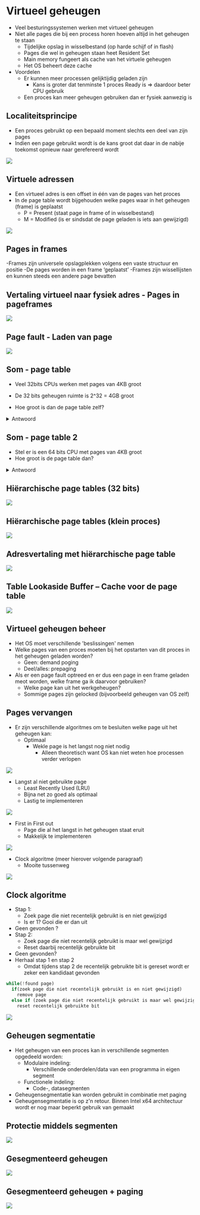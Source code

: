 # Virtueel geheugen
- Veel besturingssystemen werken met virtueel geheugen
- Niet alle pages die bij een process horen hoeven altijd in het geheugen te staan
  - Tijdelijke opslag in wisselbestand (op harde schijf of in flash)
  - Pages die wel in geheugen staan heet Resident Set
  - Main memory fungeert als cache van het virtuele geheugen
  - Het OS beheert deze cache
- Voordelen
  - Er kunnen meer processen gelijktijdig geladen zijn
    - Kans is groter dat tenminste 1 proces Ready is => daardoor beter CPU gebruik
  - Een proces kan meer geheugen gebruiken dan er fysiek aanwezig is

## Localiteitsprincipe
- Een proces gebruikt op een bepaald moment slechts een deel van zijn pages
- Indien een page gebruikt wordt is de kans groot dat daar in de nabije toekomst opnieuw naar gerefereerd wordt

![](https://i.imgur.com/llOxiYg.png)

## Virtuele adressen
- Een virtueel adres is een offset in één van de pages van het proces
- In de page table wordt bijgehouden welke pages waar in het geheugen (frame) is geplaatst
  - P = Present (staat page in frame of in wisselbestand)
  - M = Modified (is er sindsdat de page geladen is iets aan gewijzigd)
  
![](https://i.imgur.com/GXH6H2s.png)

## Pages in frames
-Frames zijn universele opslagplekken volgens een vaste structuur en positie
-De pages worden in een frame ‘geplaatst’
-Frames zijn wissellijsten en kunnen steeds een andere page bevatten

## Vertaling virtueel naar fysiek adres - Pages in pageframes
![](https://i.imgur.com/JvGpsui.png)

## Page fault - Laden van page
![](https://i.imgur.com/mUaGPnF.png)

## Som - page table
- Veel 32bits CPUs werken met pages van 4KB groot
- De 32 bits geheugen ruimte is 2^32 = 4GB groot

- Hoe groot is dan de page table zelf?
<details>
  <summary>Antwoord</summary>
  
  - De offset in een 4KB pagina is 12 bits
  - Een frame is dus 20 bits
  - "+" control bit is 32 bits = 4 bytes
  - 4GB / 4KB = ruim 1 miljoen pages
  - Omvang page table is dus 4*1,048,576 = 4MB groot
</details>

## Som - page table 2
- Stel er is een 64 bits CPU met pages van 4KB groot
- Hoe groot is de page table dan?

<details>
  <summary>Antwoord</summary>
  
  - 2^64 / 4096 = 4,5 * 10^15 pages
  - Page table is dan 18000 TB groot! (wat maar 0,1% van de beschikbare virtuele geheugenruimte is)
  - Per proces!
  - Dit kan natuurlijk niet
  - Oplossing is een hiërarchische page table in *virtual memory*
</details>

## Hiërarchische page tables (32 bits)
![](https://i.imgur.com/yE42twm.png)

## Hiërarchische page tables (klein proces)
![](https://i.imgur.com/LBFU9Vy.png)

## Adresvertaling met hiërarchische page table
![](https://i.imgur.com/DYQocLa.png)

## Table Lookaside Buffer – Cache voor de page table
![](https://i.imgur.com/8jSvJ89.png)

## Virtueel geheugen beheer
- Het OS moet verschillende 'beslissingen' nemen
- Welke pages van een proces moeten bij het opstarten van dit proces in het geheugen geladen worden?
  - Geen: demand poging
  - Deel/alles: prepaging
- Als er een page fault optreed en er dus een page in een frame geladen meot worden, welke frame ga ik daarvoor gebruiken?
  - Welke page kan uit het werkgeheugen?
  - Sommige pages zijn gelocked (bijvoorbeeld geheugen van OS zelf)
  
## Pages vervangen
- Er zijn verschillende algoritmes om te besluiten welke page uit het geheugen kan:
  - Optimaal
    - Wekle page is het langst nog niet nodig
      - Alleen theoretisch want OS kan niet weten hoe processen verder verlopen

![](https://i.imgur.com/TULjxcv.png)
  - Langst al niet gebruikte page
    - Least Recently Used (LRU)
    - Bijna net zo goed als optimaal
    - Lastig te implementeren

![](https://i.imgur.com/NP9nRJQ.png)
  - First in First out
    - Page die al het langst in het geheugen staat eruit
    - Makkelijk te implementeren

![](https://i.imgur.com/SXOESJw.png)
  - Clock algoritme (meer hierover volgende paragraaf)
    - Mooite tussenweg

![](https://i.imgur.com/qofAqa9.png)
    
## Clock algoritme
- Stap 1:
  - Zoek page die niet recentelijk gebruikt is en niet gewijzigd
  - Is er 1? Gooi die er dan uit
- Geen gevonden ?
- Stap 2:
  - Zoek page die niet recentelijk gebruikt is maar wel gewijzigd
  - Reset daarbij recentelijk gebruikte bit
- Geen gevonden?
- Herhaal stap 1 en stap 2
  - Omdat tijdens stap 2 de recentelijk gebruikte bit is gereset wordt er zeker een kandidaat gevonden

``` js
while(!found page)
  if(zoek page die niet recentelijk gebruikt is en niet gewijzigd)
    remove page
  else if (zoek page die niet recentelijk gebruikt is maar wel gewijzigd)
    reset recentelijk gebruikte bit
```

![](https://i.imgur.com/l4h4hrZ.png)

## Geheugen segmentatie
- Het geheugen van een proces kan in verschillende segmenten opgedeeld worden:
  - Modulaire indeling:
    - Verschillende onderdelen/data van een programma in eigen segment
  - Functionele indeling:
    - Code-, datasegmenten
- Geheugensegmentatie kan worden gebruikt in combinatie met paging
- Geheugensegmentatie is op z'n retour. Binnen Intel x64 architectuur wordt er nog maar beperkt gebruik van gemaakt

## Protectie middels segmenten
![](https://i.imgur.com/zrjFpzh.png)

## Gesegmenteerd geheugen
![](https://i.imgur.com/jt2hUvW.png)

## Gesegmenteerd geheugen + paging
![](https://i.imgur.com/ADTMtYA.png)    




